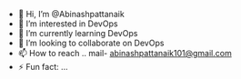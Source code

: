 - 👋 Hi, I’m @Abinashpattanaik
- 👀 I’m interested in DevOps
- 🌱 I’m currently learning DevOps
- 💞️ I’m looking to collaborate on DevOps
- 📫 How to reach .. mail- abinashpattanaik101@gmail.com
- ⚡ Fun fact: ...

<!---
Abinashpattanaik101/Abinashpattanaik101 is a ✨ special ✨ repository because its `README.md` (this file) appears on your GitHub profile.
You can click the Preview link to take a look at your changes.
--->

